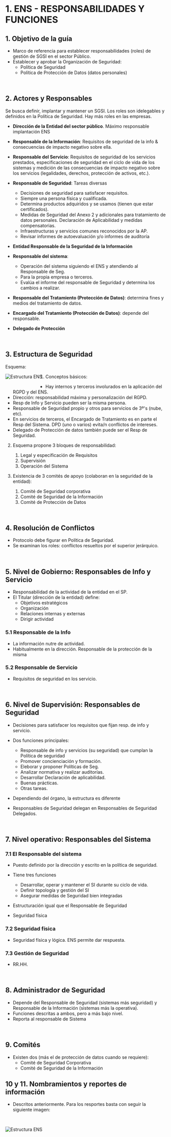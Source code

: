# 1. ENS - RESPONSABILIDADES Y FUNCIONES

## 1. Objetivo de la guía
- Marco de referencia para establecer responsabilidades (roles) de gestión de SGSI en el sector Público.
- Establecer y aprobar la Organización de Seguridad:
   + Política de Seguridad
   + Política de Protección de Datos (datos personales) 

<br>

## 2. Actores y Responsables
Se busca definir, implantar y mantener un SGSI. Los roles son idelegables y definidos en la Política de Seguridad. Hay más roles en las empresas.
 
  - **Dirección de la Entidad del sector público**. Máximo responsable implantación ENS
  - **Responsable de la Información**: Requisitos de seguridad de la info & consecuencias de impacto negativo sobre ella.
  - **Responsable del Servicio**: Requisitos de seguridad de los servicios prestados, especificaciones de seguridad en el ciclo de vida de los sistemas y medición de las consecuencias de impacto negativo sobre los servicios (legalidades, derechos, protección de activos, etc.).
  - **Responsable de Seguridad**: Tareas diversas
    + Decisiones de seguridad para satisfacer requisitos.
    + Siempre una persona física y cualificada.
    + Determina productos adquiridos y se usamos (tienen que estar certificados).
    + Medidas de Seguridad del Anexo 2 y adicionales para tratamiento de datos personales. Declaración de Aplicabilidad y medidas compensatorias.
    + Infraestructuras y servicios comunes reconocidos por la AP.
    + Revisar informes de autoevaluación y/o informes de auditoría

  - **Entidad Responsable de la Seguridad de la Información**
  - **Responsable del sistema**: 
    + Operación del sistema siguiendo el ENS y atendiendo al Responsable de Seg. 
    + Para la propia empresa o terceros.
    + Evalúa el informe del responsable de Seguridad y determina los cambios a realizar.
  - **Responsable del Tratamiento (Protección de Datos)**: determina fines y medios del tratamiento de datos.
  - **Encargado del Tratamiento (Protección de Datos)**: depende del responsable.
  - **Delegado de Protección**

<br>

## 3. Estructura de Seguridad

Esquema:

<img src="./pictures/1. Estructura ENS.png"
     alt="Estructura ENS"
     style="float: left; margin-right: 10px;padding-bottom: 25px" >

1. Conceptos básicos:
- Hay internos y terceros involurados en la aplicación del RGPD y del ENS.
- Dirección: responsabilidad máxima y personalización del RGPD.
- Resp de Info y Servicio pueden ser la misma persona.
- Responsable de Seguridad propio y otros para servicios de 3º's (nube, etc).
- En servicios de terceros, el Encargado de Tratamiento es en parte el Resp del Sistema. DPD (uno o varios) evita/n conflictos de intereses.
- Delegado de Protección de datos también puede ser el Resp de Seguridad.

2. Esquema propone 3 bloques de responsabilidad:
   1. Legal y especificación de Requisitos
   2. Supervisión
   3. Operación del Sistema

3. Existencia de 3 comités de apoyo (colaboran en la seguridad de la entidad):
   1. Comité de Seguridad corporativa
   2. Comité de Seguridad de la Información
   3. Comité de Protección de Datos

<br>

## 4. Resolución de Conflictos
- Protocolo debe figurar en Política de Seguridad. 
- Se examinan los roles: conflictos resueltos por el superior jerárquico.

<br>

## 5. Nivel de Gobierno: Responsables de Info y Servicio

- Responsabilidad de la actividad de la entidad en el SP. 
- El Titular (dirección de la entidad) define:
  - Objetivos estratégicos
  - Organización
  - Relaciones internas y externas
  - Dirigir actividad


### 5.1 Responsable de la Info
- La información nutre de actividad.
- Habitualmente en la dirección. Responsable de la protección de la misma


### 5.2 Responsable de Servicio
- Requisitos de seguridad en los servicio.


<br>

## 6. Nivel de Supervisión: Responsables de Seguridad
- Decisiones para satisfacer los requisitos que fijan resp. de info y servicio.
- Dos funciones principales:
  - Responsable de info y servicios (su seguridad) que cumplan la Política de seguridad
  - Promover concienciación y formación.
  - Eleborar y proponer Políticas de Seg.
  - Analizar normativa y realizar auditorías.
  - Desarrollar Declaración de aplicabilidad.
  - Buenas prácticas.
  - Otras tareas.

- Dependiendo del órgano, la estructura es diferente
- Responsables de Seguridad delegan en Responsables de Seguridad Delegados.


<br>

## 7. Nivel operativo: Responsables del Sistema

### 7.1 El Responsable del sistema
- Puesto definido por la dirección y escrito en la política de seguridad.
- Tiene tres funciones
  - Desarrollar, operar y mantener el SI durante su ciclo de vida.
  - Definir topología y gestión del SI
  - Asegurar medidas de Seguridad bien integradas 

- Estructuración igual que el Responsable de Seguridad
- Seguridad física

### 7.2  Seguridad física

- Seguridad física y lógica. ENS permite dar respuesta.

### 7.3 Gestión de Seguridad
- RR.HH.


<br>

## 8. Administrador de Seguridad
- Depende del Responsable de Seguridad (sistemas más seguridad) y Responsable de la Información (sistemas más la operativa).
- Funciones descritas a ambos, pero a más bajo nivel.
- Reporta al responsable de Sistema


<br>

## 9. Comités

- Existen dos (más el de protección de datos cuando se requiere): 
  - Comité de Seguridad Corporativa
  - Comité de Seguridad de la Información

## 10 y 11. Nombramientos y reportes de información
- Descritos anteriormente. Para los resportes basta con seguir la siguiente imagen:

<br>

<img src="./pictures/2. Flujo.png"
     alt="Estructura ENS"
     style="float: left; margin-right: 5px;padding-bottom: 25px" >
     
